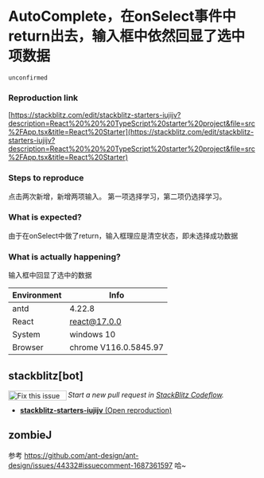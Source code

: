 # AutoComplete，在onSelect事件中return出去，输入框中依然回显了选中项数据

`unconfirmed`

### Reproduction link

[https://stackblitz.com/edit/stackblitz-starters-iujijv?description=React%20%20%20TypeScript%20starter%20project&file=src%2FApp.tsx&title=React%20Starter](https://stackblitz.com/edit/stackblitz-starters-iujijv?description=React%20%20%20TypeScript%20starter%20project&file=src%2FApp.tsx&title=React%20Starter)

### Steps to reproduce

点击两次新增，新增两项输入。
第一项选择学习，第二项仍选择学习。

### What is expected?

由于在onSelect中做了return，输入框理应是清空状态，即未选择成功数据

### What is actually happening?

输入框中回显了选中的数据

| Environment | Info                  |
| ----------- | --------------------- |
| antd        | 4.22.8                |
| React       | react@17.0.0          |
| System      | windows 10            |
| Browser     | chrome V116.0.5845.97 |

<!-- generated by ant-design-issue-helper. DO NOT REMOVE -->

## stackblitz[bot]

<a href='https://stackblitz.com/~/github.com/ant-design/ant-design/issues/44335?repros=stackblitz-starters-iujijv'><img src='https://developer.stackblitz.com/img/fix_this_issue_small.svg' alt='Fix this issue in StackBlitz Codeflow' align='left' width='117' height='20'></a> _Start a new pull request in [StackBlitz Codeflow](https://stackblitz.com/~/github.com/ant-design/ant-design/issues/44335?repros=stackblitz-starters-iujijv)._

- [**stackblitz-starters-iujijv** (Open reproduction)](https://stackblitz.com/edit/stackblitz-starters-iujijv?issueRepo=ant-design/ant-design&issueNumber=44335)

## zombieJ

参考 https://github.com/ant-design/ant-design/issues/44332#issuecomment-1687361597 哈~
